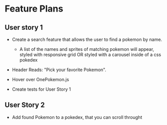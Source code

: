 # Feature Plans

## User story 1

+ Create a search feature that allows the user to find a pokemon by name.
  + A list of the names and sprites of matching pokemon will appear, styled with responsive grid OR styled with a carousel inside of a css pokedex

+ Header Reads: "Pick your favorite Pokemon".

+ Hover over OnePokemon.js

+ Create tests for User Story 1


## User Story 2

+ Add found Pokemon to a pokedex, that you can scroll throught
